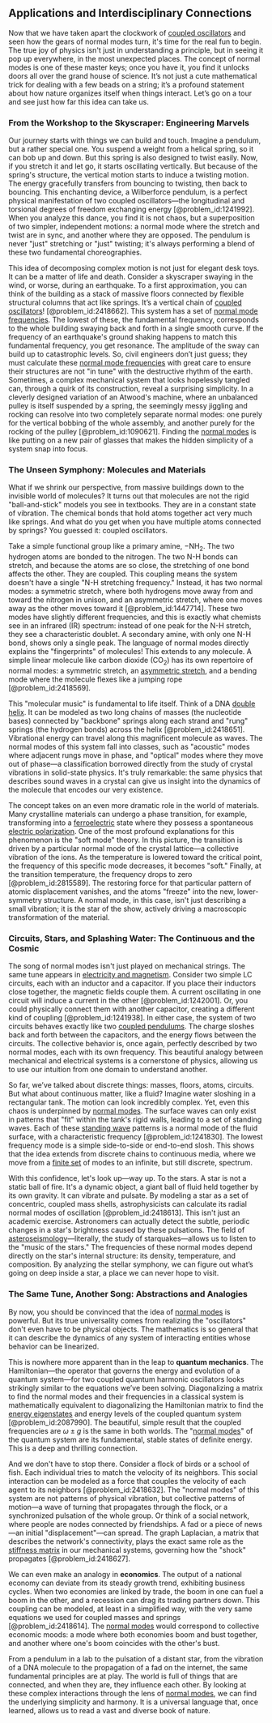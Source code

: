 ## Applications and Interdisciplinary Connections

Now that we have taken apart the clockwork of [coupled oscillators](@article_id:145977) and seen how the gears of normal modes turn, it's time for the real fun to begin. The true joy of physics isn't just in understanding a principle, but in seeing it pop up everywhere, in the most unexpected places. The concept of normal modes is one of these master keys; once you have it, you find it unlocks doors all over the grand house of science. It’s not just a cute mathematical trick for dealing with a few beads on a string; it’s a profound statement about how nature organizes itself when things interact. Let’s go on a tour and see just how far this idea can take us.

### From the Workshop to the Skyscraper: Engineering Marvels

Our journey starts with things we can build and touch. Imagine a pendulum, but a rather special one. You suspend a weight from a helical spring, so it can bob up and down. But this spring is also designed to twist easily. Now, if you stretch it and let go, it starts oscillating vertically. But because of the spring's structure, the vertical motion starts to induce a twisting motion. The energy gracefully transfers from bouncing to twisting, then back to bouncing. This enchanting device, a Wilberforce pendulum, is a perfect physical manifestation of two coupled oscillators—the longitudinal and torsional degrees of freedom exchanging energy [@problem_id:1241992]. When you analyze this dance, you find it is not chaos, but a superposition of two simpler, independent motions: a normal mode where the stretch and twist are in sync, and another where they are opposed. The pendulum is never "just" stretching or "just" twisting; it's always performing a blend of these two fundamental choreographies.

This idea of decomposing complex motion is not just for elegant desk toys. It can be a matter of life and death. Consider a skyscraper swaying in the wind, or worse, during an earthquake. To a first approximation, you can think of the building as a stack of massive floors connected by flexible structural columns that act like springs. It’s a vertical chain of [coupled oscillators](@article_id:145977)! [@problem_id:2418662]. This system has a set of [normal mode frequencies](@article_id:170671). The lowest of these, the fundamental frequency, corresponds to the whole building swaying back and forth in a single smooth curve. If the frequency of an earthquake's ground shaking happens to match this fundamental frequency, you get resonance. The amplitude of the sway can build up to catastrophic levels. So, civil engineers don’t just guess; they must calculate these [normal mode frequencies](@article_id:170671) with great care to ensure their structures are not "in tune" with the destructive rhythm of the earth. Sometimes, a complex mechanical system that looks hopelessly tangled can, through a quirk of its construction, reveal a surprising simplicity. In a cleverly designed variation of an Atwood's machine, where an unbalanced pulley is itself suspended by a spring, the seemingly messy jiggling and rocking can resolve into two completely separate normal modes: one purely for the vertical bobbing of the whole assembly, and another purely for the rocking of the pulley [@problem_id:1090621]. Finding the [normal modes](@article_id:139146) is like putting on a new pair of glasses that makes the hidden simplicity of a system snap into focus.

### The Unseen Symphony: Molecules and Materials

What if we shrink our perspective, from massive buildings down to the invisible world of molecules? It turns out that molecules are not the rigid "ball-and-stick" models you see in textbooks. They are in a constant state of vibration. The chemical bonds that hold atoms together act very much like springs. And what do you get when you have multiple atoms connected by springs? You guessed it: coupled oscillators.

Take a simple functional group like a primary amine, $-\text{NH}_2$. The two hydrogen atoms are bonded to the nitrogen. The two N-H bonds can stretch, and because the atoms are so close, the stretching of one bond affects the other. They are coupled. This coupling means the system doesn't have a single "N-H stretching frequency." Instead, it has two normal modes: a symmetric stretch, where both hydrogens move away from and toward the nitrogen in unison, and an asymmetric stretch, where one moves away as the other moves toward it [@problem_id:1447714]. These two modes have slightly different frequencies, and this is exactly what chemists see in an infrared (IR) spectrum: instead of one peak for the N-H stretch, they see a characteristic doublet. A secondary amine, with only one N-H bond, shows only a single peak. The language of normal modes directly explains the "fingerprints" of molecules! This extends to any molecule. A simple linear molecule like carbon dioxide ($\text{CO}_2$) has its own repertoire of normal modes: a symmetric stretch, an [asymmetric stretch](@article_id:170490), and a bending mode where the molecule flexes like a jumping rope [@problem_id:2418569].

This "molecular music" is fundamental to life itself. Think of a DNA [double helix](@article_id:136236). It can be modeled as two long chains of masses (the nucleotide bases) connected by "backbone" springs along each strand and "rung" springs (the hydrogen bonds) across the helix [@problem_id:2418651]. Vibrational energy can travel along this magnificent molecule as waves. The normal modes of this system fall into classes, such as "acoustic" modes where adjacent rungs move in phase, and "optical" modes where they move out of phase—a classification borrowed directly from the study of crystal vibrations in solid-state physics. It's truly remarkable: the same physics that describes sound waves in a crystal can give us insight into the dynamics of the molecule that encodes our very existence.

The concept takes on an even more dramatic role in the world of materials. Many crystalline materials can undergo a phase transition, for example, transforming into a [ferroelectric](@article_id:203795) state where they possess a spontaneous [electric polarization](@article_id:140981). One of the most profound explanations for this phenomenon is the "soft mode" theory. In this picture, the transition is driven by a particular normal mode of the crystal lattice—a collective vibration of the ions. As the temperature is lowered toward the critical point, the frequency of this specific mode decreases, it becomes "soft." Finally, at the transition temperature, the frequency drops to zero [@problem_id:2815589]. The restoring force for that particular pattern of atomic displacement vanishes, and the atoms "freeze" into the new, lower-symmetry structure. A normal mode, in this case, isn't just describing a small vibration; it is the star of the show, actively driving a macroscopic transformation of the material.

### Circuits, Stars, and Splashing Water: The Continuous and the Cosmic

The song of normal modes isn't just played on mechanical strings. The same tune appears in [electricity and magnetism](@article_id:184104). Consider two simple LC circuits, each with an inductor and a capacitor. If you place their inductors close together, the magnetic fields couple them. A current oscillating in one circuit will induce a current in the other [@problem_id:1242001]. Or, you could physically connect them with another capacitor, creating a different kind of coupling [@problem_id:1241938]. In either case, the system of two circuits behaves exactly like two [coupled pendulums](@article_id:178085). The charge sloshes back and forth between the capacitors, and the energy flows between the circuits. The collective behavior is, once again, perfectly described by two normal modes, each with its own frequency. This beautiful analogy between mechanical and electrical systems is a cornerstone of physics, allowing us to use our intuition from one domain to understand another.

So far, we’ve talked about discrete things: masses, floors, atoms, circuits. But what about continuous matter, like a fluid? Imagine water sloshing in a rectangular tank. The motion can look incredibly complex. Yet, even this chaos is underpinned by [normal modes](@article_id:139146). The surface waves can only exist in patterns that "fit" within the tank's rigid walls, leading to a set of standing waves. Each of these [standing wave](@article_id:260715) patterns is a normal mode of the fluid surface, with a characteristic frequency [@problem_id:1241830]. The lowest frequency mode is a simple side-to-side or end-to-end slosh. This shows that the idea extends from discrete chains to continuous media, where we move from a [finite set](@article_id:151753) of modes to an infinite, but still discrete, spectrum.

With this confidence, let's look up—way up. To the stars. A star is not a static ball of fire. It's a dynamic object, a giant ball of fluid held together by its own gravity. It can vibrate and pulsate. By modeling a star as a set of concentric, coupled mass shells, astrophysicists can calculate its radial normal modes of oscillation [@problem_id:2418613]. This isn't just an academic exercise. Astronomers can actually detect the subtle, periodic changes in a star's brightness caused by these pulsations. The field of [asteroseismology](@article_id:161010)—literally, the study of starquakes—allows us to listen to the "music of the stars." The frequencies of these normal modes depend directly on the star's internal structure: its density, temperature, and composition. By analyzing the stellar symphony, we can figure out what’s going on deep inside a star, a place we can never hope to visit.

### The Same Tune, Another Song: Abstractions and Analogies

By now, you should be convinced that the idea of [normal modes](@article_id:139146) is powerful. But its true universality comes from realizing the "oscillators" don't even have to be physical objects. The mathematics is so general that it can describe the dynamics of any system of interacting entities whose behavior can be linearized.

This is nowhere more apparent than in the leap to **quantum mechanics**. The Hamiltonian—the operator that governs the energy and evolution of a quantum system—for two coupled quantum harmonic oscillators looks strikingly similar to the equations we’ve been solving. Diagonalizing a matrix to find the normal modes and their frequencies in a classical system is mathematically equivalent to diagonalizing the Hamiltonian matrix to find the [energy eigenstates](@article_id:151660) and energy levels of the coupled quantum system [@problem_id:2087990]. The beautiful, simple result that the coupled frequencies are $\omega \pm g$ is the same in both worlds. The "[normal modes](@article_id:139146)" of the quantum system are its fundamental, stable states of definite energy. This is a deep and thrilling connection.

And we don't have to stop there. Consider a flock of birds or a school of fish. Each individual tries to match the velocity of its neighbors. This social interaction can be modeled as a force that couples the velocity of each agent to its neighbors [@problem_id:2418632]. The "normal modes" of this system are not patterns of physical vibration, but collective patterns of motion—a wave of turning that propagates through the flock, or a synchronized pulsation of the whole group. Or think of a social network, where people are nodes connected by friendships. A fad or a piece of news—an initial "displacement"—can spread. The graph Laplacian, a matrix that describes the network's connectivity, plays the exact same role as the [stiffness matrix](@article_id:178165) in our mechanical systems, governing how the "shock" propagates [@problem_id:2418627].

We can even make an analogy in **economics**. The output of a national economy can deviate from its steady growth trend, exhibiting business cycles. When two economies are linked by trade, the boom in one can fuel a boom in the other, and a recession can drag its trading partners down. This coupling can be modeled, at least in a simplified way, with the very same equations we used for coupled masses and springs [@problem_id:2418614]. The [normal modes](@article_id:139146) would correspond to collective economic moods: a mode where both economies boom and bust together, and another where one's boom coincides with the other's bust.

From a pendulum in a lab to the pulsation of a distant star, from the vibration of a DNA molecule to the propagation of a fad on the internet, the same fundamental principles are at play. The world is full of things that are connected, and when they are, they influence each other. By looking at these complex interactions through the lens of [normal modes](@article_id:139146), we can find the underlying simplicity and harmony. It is a universal language that, once learned, allows us to read a vast and diverse book of nature.